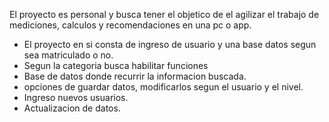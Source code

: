 El proyecto es personal y busca tener el objetico de el agilizar el trabajo de mediciones, calculos y recomendaciones en una pc o app. 
  - El proyecto en si consta de ingreso de usuario y una base datos segun sea matriculado o no.
  - Segun la categoria busca habilitar funciones
  - Base de datos donde recurrir la informacion buscada.
  - opciones de guardar datos, modificarlos segun el usuario y el nivel.
  - Ingreso nuevos usuarios.
  - Actualizacion de datos.
